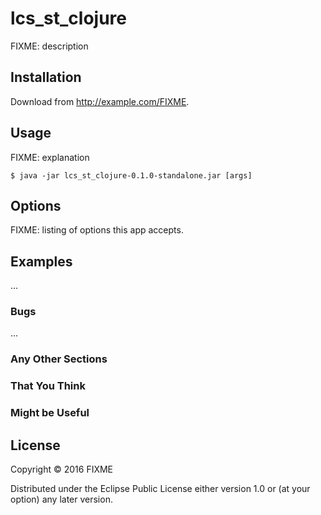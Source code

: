 # lcs_st_clojure

FIXME: description

## Installation

Download from http://example.com/FIXME.

## Usage

FIXME: explanation

    $ java -jar lcs_st_clojure-0.1.0-standalone.jar [args]

## Options

FIXME: listing of options this app accepts.

## Examples

...

### Bugs

...

### Any Other Sections
### That You Think
### Might be Useful

## License

Copyright © 2016 FIXME

Distributed under the Eclipse Public License either version 1.0 or (at
your option) any later version.
